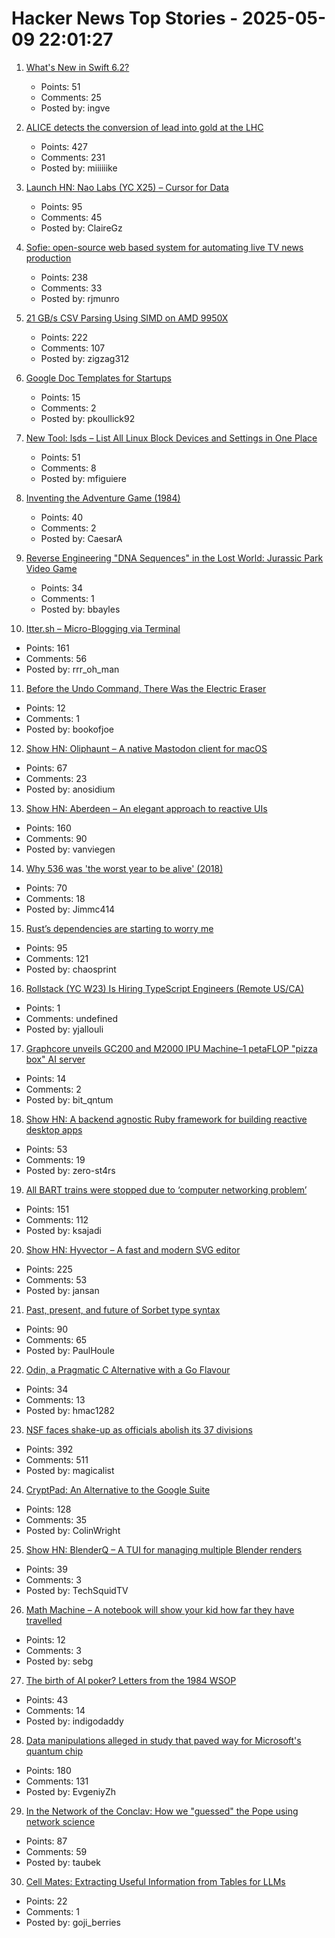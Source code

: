 # Hacker News Top Stories - 2025-05-09 22:01:27

1. [What's New in Swift 6.2?](https://www.hackingwithswift.com/articles/277/whats-new-in-swift-6-2)
   - Points: 51
   - Comments: 25
   - Posted by: ingve

2. [ALICE detects the conversion of lead into gold at the LHC](https://www.home.cern/news/news/physics/alice-detects-conversion-lead-gold-lhc)
   - Points: 427
   - Comments: 231
   - Posted by: miiiiiike

3. [Launch HN: Nao Labs (YC X25) – Cursor for Data](undefined)
   - Points: 95
   - Comments: 45
   - Posted by: ClaireGz

4. [Sofie: open-source web based system for automating live TV news production](https://nrkno.github.io/sofie-core/)
   - Points: 238
   - Comments: 33
   - Posted by: rjmunro

5. [21 GB/s CSV Parsing Using SIMD on AMD 9950X](https://nietras.com/2025/05/09/sep-0-10-0/)
   - Points: 222
   - Comments: 107
   - Posted by: zigzag312

6. [Google Doc Templates for Startups](https://www.templatesbypaul.com/)
   - Points: 15
   - Comments: 2
   - Posted by: pkoullick92

7. [New Tool: lsds – List All Linux Block Devices and Settings in One Place](https://tanelpoder.com/posts/lsds-list-linux-block-devices-and-their-config/)
   - Points: 51
   - Comments: 8
   - Posted by: mfiguiere

8. [Inventing the Adventure Game (1984)](http://www.warrenrobinett.com/inventing_adventure/)
   - Points: 40
   - Comments: 2
   - Posted by: CaesarA

9. [Reverse Engineering "DNA Sequences" in the Lost World: Jurassic Park Video Game](https://32bits.substack.com/p/under-the-microscope-the-lost-world)
   - Points: 34
   - Comments: 1
   - Posted by: bbayles

10. [Itter.sh – Micro-Blogging via Terminal](https://www.itter.sh/)
   - Points: 161
   - Comments: 56
   - Posted by: rrr_oh_man

11. [Before the Undo Command, There Was the Electric Eraser](https://spectrum.ieee.org/electric-eraser)
   - Points: 12
   - Comments: 1
   - Posted by: bookofjoe

12. [Show HN: Oliphaunt – A native Mastodon client for macOS](https://testflight.apple.com/join/Epq1P3Cw)
   - Points: 67
   - Comments: 23
   - Posted by: anosidium

13. [Show HN: Aberdeen – An elegant approach to reactive UIs](https://aberdeenjs.org/)
   - Points: 160
   - Comments: 90
   - Posted by: vanviegen

14. [Why 536 was 'the worst year to be alive' (2018)](https://www.science.org/content/article/why-536-was-worst-year-be-alive)
   - Points: 70
   - Comments: 18
   - Posted by: Jimmc414

15. [Rust’s dependencies are starting to worry me](https://vincents.dev/blog/rust-dependencies-scare-me/?)
   - Points: 95
   - Comments: 121
   - Posted by: chaosprint

16. [Rollstack (YC W23) Is Hiring TypeScript Engineers (Remote US/CA)](https://www.ycombinator.com/companies/rollstack-2/jobs/QPqpb1n-software-engineer-typescript-us-canada)
   - Points: 1
   - Comments: undefined
   - Posted by: yjallouli

17. [Graphcore unveils GC200 and M2000 IPU Machine–1 petaFLOP "pizza box" AI server](https://www.graphcore.ai/articles/graphcore-unveils-new-gc200-chip-and-the-expandable-m2000-ipu-machine-that-runs-on-them)
   - Points: 14
   - Comments: 2
   - Posted by: bit_qntum

18. [Show HN: A backend agnostic Ruby framework for building reactive desktop apps](https://codeberg.org/skinnyjames/hokusai)
   - Points: 53
   - Comments: 19
   - Posted by: zero-st4rs

19. [All BART trains were stopped due to ‘computer networking problem’](https://www.kqed.org/news/12039472/bart-shuts-down-entire-train-service-due-to-computer-networking-problem)
   - Points: 151
   - Comments: 112
   - Posted by: ksajadi

20. [Show HN: Hyvector – A fast and modern SVG editor](https://www.hyvector.com)
   - Points: 225
   - Comments: 53
   - Posted by: jansan

21. [Past, present, and future of Sorbet type syntax](https://blog.jez.io/history-of-sorbet-syntax/)
   - Points: 90
   - Comments: 65
   - Posted by: PaulHoule

22. [Odin, a Pragmatic C Alternative with a Go Flavour](http://bitshifters.cc/2025/05/04/odin.html)
   - Points: 34
   - Comments: 13
   - Posted by: hmac1282

23. [NSF faces shake-up as officials abolish its 37 divisions](https://www.science.org/content/article/exclusive-nsf-faces-radical-shake-officials-abolish-its-37-divisions)
   - Points: 392
   - Comments: 511
   - Posted by: magicalist

24. [CryptPad: An Alternative to the Google Suite](https://cryptpad.org/)
   - Points: 128
   - Comments: 35
   - Posted by: ColinWright

25. [Show HN: BlenderQ – A TUI for managing multiple Blender renders](https://github.com/KyleTryon/BlenderQ)
   - Points: 39
   - Comments: 3
   - Posted by: TechSquidTV

26. [Math Machine – A notebook will show your kid how far they have travelled](https://kidswholovemath.substack.com/p/math-machine)
   - Points: 12
   - Comments: 3
   - Posted by: sebg

27. [The birth of AI poker? Letters from the 1984 WSOP](https://www.poker.org/latest-news/the-birth-of-ai-poker-letters-from-the-1984-wsop-a4v2W4N4X3EP/)
   - Points: 43
   - Comments: 14
   - Posted by: indigodaddy

28. [Data manipulations alleged in study that paved way for Microsoft's quantum chip](https://www.science.org/content/article/data-manipulations-alleged-study-paved-way-microsoft-s-quantum-chip)
   - Points: 180
   - Comments: 131
   - Posted by: EvgeniyZh

29. [In the Network of the Conclav: How we "guessed" the Pope using network science](https://www.unibocconi.it/en/news/network-conclave)
   - Points: 87
   - Comments: 59
   - Posted by: taubek

30. [Cell Mates: Extracting Useful Information from Tables for LLMs](https://www.gojiberries.io/cell-mates-extracting-useful-information-from-tables-for-llms/)
   - Points: 22
   - Comments: 1
   - Posted by: goji_berries

